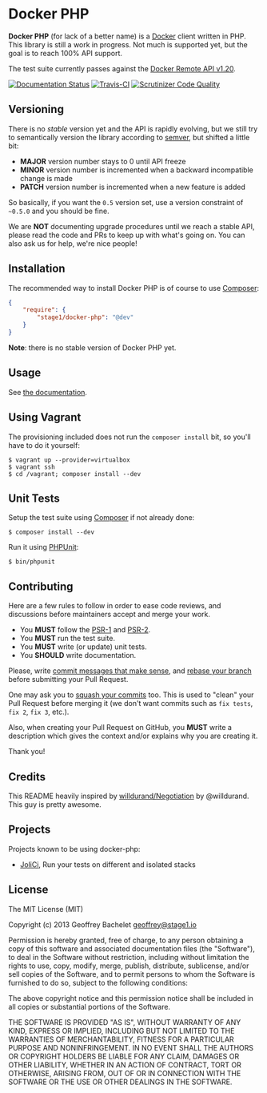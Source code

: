 Docker PHP
==========

**Docker PHP** (for lack of a better name) is a [Docker](http://docker.com/) client written in PHP. This library is still a work in progress. Not much is supported yet, but the goal is to reach 100% API support.

The test suite currently passes against the [Docker Remote API v1.20](http://docs.docker.com/reference/api/docker_remote_api_v1.20/).

[![Documentation Status](https://readthedocs.org/projects/docker-php/badge/?version=latest)](http://docker-php.readthedocs.org/en/latest/) [![Travis-CI](https://travis-ci.org/stage1/docker-php.svg?branch=master)](https://travis-ci.org/stage1/docker-php) [![Scrutinizer Code Quality](https://scrutinizer-ci.com/g/stage1/docker-php/badges/quality-score.png?b=master)](https://scrutinizer-ci.com/g/stage1/docker-php/?branch=master)

Versioning
----------

There is no *stable* version yet and the API is rapidly evolving, but we still try to semantically version the library according to [semver](http://semver.org/), but shifted a little bit:

* **MAJOR** version number stays to 0 until API freeze
* **MINOR** version number is incremented when a backward incompatible change is made
* **PATCH** version number is incremented when a new feature is added

So basically, if you want the `0.5` version set, use a version constraint of `~0.5.0` and you should be fine.

We are **NOT** documenting upgrade procedures until we reach a stable API, please read the code and PRs to keep up with what's going on. You can also ask us for help, we're nice people!

Installation
------------

The recommended way to install Docker PHP is of course to use [Composer](http://getcomposer.org/):

```json
{
    "require": {
        "stage1/docker-php": "@dev"
    }
}
```

**Note**: there is no stable version of Docker PHP yet.

Usage
-----

See [the documentation](http://docker-php.readthedocs.org/en/latest/).

Using Vagrant
-------------

The provisioning included does not run the `composer install` bit, so you'll have to do it yourself:

```
$ vagrant up --provider=virtualbox
$ vagrant ssh
$ cd /vagrant; composer install --dev
```

Unit Tests
----------

Setup the test suite using [Composer](http://getcomposer.org/) if not already done:

```
$ composer install --dev
```

Run it using [PHPUnit](http://phpunit.de/):

```
$ bin/phpunit
```

Contributing
------------

Here are a few rules to follow in order to ease code reviews, and discussions before maintainers accept and merge your work.

* You **MUST** follow the [PSR-1](http://www.php-fig.org/psr/1/) and [PSR-2](http://www.php-fig.org/psr/2/).
* You **MUST** run the test suite.
* You **MUST** write (or update) unit tests.
* You **SHOULD** write documentation.

Please, write [commit messages that make sense](http://tbaggery.com/2008/04/19/a-note-about-git-commit-messages.html), and [rebase your branch](http://git-scm.com/book/en/Git-Branching-Rebasing) before submitting your Pull Request.

One may ask you to [squash your commits](http://gitready.com/advanced/2009/02/10/squashing-commits-with-rebase.html) too. This is used to "clean" your Pull Request before merging it (we don't want commits such as `fix tests`, `fix 2`, `fix 3`, etc.).

Also, when creating your Pull Request on GitHub, you **MUST** write a description which gives the context and/or explains why you are creating it.

Thank you!

Credits
-------

This README heavily inspired by [willdurand/Negotiation](https://github.com/willdurand/Negotiation) by @willdurand. This guy is pretty awesome.

Projects
--------

Projects known to be using docker-php:

* [JoliCi](https://github.com/jolicode/JoliCi), Run your tests on different and isolated stacks

License
-------

The MIT License (MIT)

Copyright (c) 2013 Geoffrey Bachelet <geoffrey@stage1.io>

Permission is hereby granted, free of charge, to any person obtaining a copy
of this software and associated documentation files (the "Software"), to deal
in the Software without restriction, including without limitation the rights
to use, copy, modify, merge, publish, distribute, sublicense, and/or sell
copies of the Software, and to permit persons to whom the Software is
furnished to do so, subject to the following conditions:

The above copyright notice and this permission notice shall be included in
all copies or substantial portions of the Software.

THE SOFTWARE IS PROVIDED "AS IS", WITHOUT WARRANTY OF ANY KIND, EXPRESS OR
IMPLIED, INCLUDING BUT NOT LIMITED TO THE WARRANTIES OF MERCHANTABILITY,
FITNESS FOR A PARTICULAR PURPOSE AND NONINFRINGEMENT. IN NO EVENT SHALL THE
AUTHORS OR COPYRIGHT HOLDERS BE LIABLE FOR ANY CLAIM, DAMAGES OR OTHER
LIABILITY, WHETHER IN AN ACTION OF CONTRACT, TORT OR OTHERWISE, ARISING FROM,
OUT OF OR IN CONNECTION WITH THE SOFTWARE OR THE USE OR OTHER DEALINGS IN
THE SOFTWARE.
